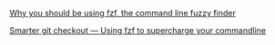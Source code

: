 [Why you should be using fzf, the command line fuzzy finder](https://www.freecodecamp.org/news/fzf-a-command-line-fuzzy-finder-missing-demo-a7de312403ff/)

[Smarter git checkout — Using fzf to supercharge your commandline](https://medium.com/@mrWinston/smarter-git-checkout-using-fzf-to-supercharge-your-commandline-7507db600996)

